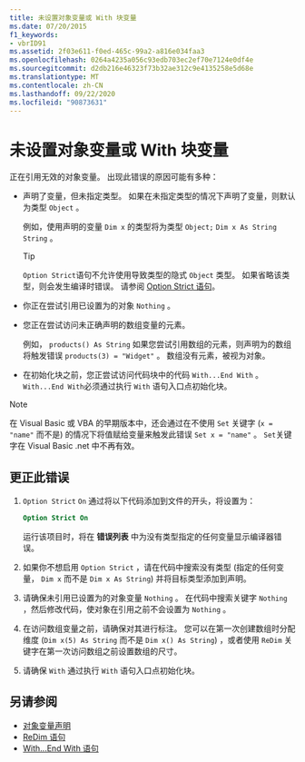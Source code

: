```yaml
---
title: 未设置对象变量或 With 块变量
ms.date: 07/20/2015
f1_keywords:
- vbrID91
ms.assetid: 2f03e611-f0ed-465c-99a2-a816e034faa3
ms.openlocfilehash: 0264a4235a056c93edb703ec2ef70e7124e0df4e
ms.sourcegitcommit: d2db216e46323f73b32ae312c9e4135258e5d68e
ms.translationtype: MT
ms.contentlocale: zh-CN
ms.lasthandoff: 09/22/2020
ms.locfileid: "90873631"
---
```

# <a name="object-variable-or-with-block-variable-not-set"></a>未设置对象变量或 With 块变量

正在引用无效的对象变量。   出现此错误的原因可能有多种：

- 声明了变量，但未指定类型。 如果在未指定类型的情况下声明了变量，则默认为类型 `Object` 。

    例如，使用声明的变量 `Dim x` 的类型将为类型 `Object;` `Dim x As String` `String` 。

    > [!TIP]
    > `Option Strict`语句不允许使用导致类型的隐式 `Object` 类型。 如果省略该类型，则会发生编译时错误。 请参阅 [Option Strict 语句](../statements/option-strict-statement.md)。

- 你正在尝试引用已设置为的对象 `Nothing` 。

- 您正在尝试访问未正确声明的数组变量的元素。

    例如， `products() As String` 如果您尝试引用数组的元素，则声明为的数组将触发错误 `products(3) = "Widget"` 。 数组没有元素，被视为对象。

- 在初始化块之前，您正尝试访问代码块中的代码 `With...End With` 。   `With...End With`必须通过执行 `With` 语句入口点初始化块。

> [!NOTE]
> 在 Visual Basic 或 VBA 的早期版本中，还会通过在不使用 `Set` 关键字 (`x = "name"` 而不是) 的情况下将值赋给变量来触发此错误 `Set x = "name"` 。 `Set`关键字在 Visual Basic .net 中不再有效。

## <a name="to-correct-this-error"></a>更正此错误

1. `Option Strict` `On` 通过将以下代码添加到文件的开头，将设置为：

    ```vb
    Option Strict On
    ```

    运行该项目时，将在 **错误列表** 中为没有类型指定的任何变量显示编译器错误。

2. 如果你不想启用 `Option Strict` ，请在代码中搜索没有类型 (指定的任何变量， `Dim x` 而不是 `Dim x As String`) 并将目标类型添加到声明。

3. 请确保未引用已设置为的对象变量 `Nothing` 。  在代码中搜索关键字 `Nothing` ，然后修改代码，使对象在引用之前不会设置为 `Nothing` 。

4. 在访问数组变量之前，请确保对其进行标注。 您可以在第一次创建数组时分配维度 (`Dim x(5) As String` 而不是 `Dim x() As String`) ，或者使用 `ReDim` 关键字在第一次访问数组之前设置数组的尺寸。

5. 请确保 `With` 通过执行 `With` 语句入口点初始化块。

## <a name="see-also"></a>另请参阅

- [对象变量声明](../../programming-guide/language-features/variables/object-variable-declaration.md)
- [ReDim 语句](../statements/redim-statement.md)
- [With...End With 语句](../statements/with-end-with-statement.md)
